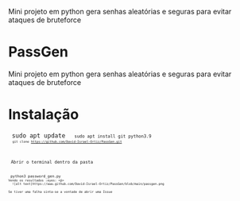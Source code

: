 
Mini projeto em python gera senhas aleatórias e seguras para evitar ataques de bruteforce
# PassGen
Mini projeto em python gera senhas aleatórias e seguras para evitar ataques de bruteforce
# Instalação
<code> sudo apt update <code>
<code> sudo apt install git python3.9 <code>
<code> git clone https://github.com/David-Israel-Ortiz/PassGen.git <code>
<p> Abrir o terminal dentro da pasta <p>
<code> python3 password_gen.py <code>
<hp>Vendo os resultados :eyes: <ṕ>
  ![alt text]https://www.github.com/David-Israel-Ortiz/PassGen/blob/main/passgen.png
<p>Se tiver uma falha sinta-se a vontade de abrir uma Issue<p>  
